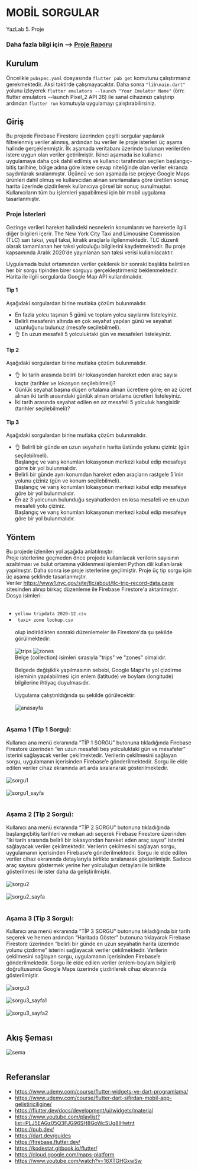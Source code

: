 # MOBİL SORGULAR
YazLab 5. Proje

### Daha fazla bilgi için --> [Proje Raporu](https://github.com/mustafayigit34/flutter-mobilSorgular-YazLab/files/6412286/Rapor.pdf)

## Kurulum
Öncelikle ```pubspec.yaml``` dosyasında ```flutter pub get``` komutunu çalıştırmanız gerekmektedir. Aksi taktirde çalışmayacaktır.
Daha sonra ```"lib\main.dart"``` yolunu izleyerek ```flutter emulators --launch "Your Emulator Name"``` (örn: flutter emulators --launch Pixel_2 API 26) ile sanal cihazınızı çalıştırıp ardından ```flutter run``` komutuyla uygulamayı çalıştırabilirsiniz.
## Giriş
Bu projede Firebase Firestore üzerinden 
çeşitli sorgular yapılarak filtrelenmiş veriler alınmış, ardından bu veriler ile proje isterleri üç aşama halinde gerçeklenmiştir.
İlk aşamada veritabanı üzerinde bulunan 
verilerden istere uygun olan veriler getirilmiştir. İkinci aşamada ise kullanıcı uygulamaya daha çok dahil edilmiş ve kullanıcı 
tarafından seçilen başlangıç-bitiş tarihine, 
bölge adına göre istere cevap niteliğinde 
olan veriler ekranda saydırılarak sıralanmıştır. Üçüncü ve son aşamada ise projeye 
Google Maps ürünleri dahil olmuş ve kullanıcıdan alınan sınırlamalara göre üretilen 
sonuç harita üzerinde çizdirilerek kullanıcıya görsel bir sonuç sunulmuştur. Kullanıcıların tüm bu işlemleri yapabilmesi için 
bir mobil uygulama tasarlanmıştır.
### Proje İsterleri
Gezinge verileri hareket halindeki nesnelerin konumlarını ve hareketle ilgili diğer bilgileri içerir.
The New York City Taxi and Limousine Commission (TLC) sarı taksi, yeşil taksi, kiralık
araçlarla ilgilenmektedir. TLC düzenli olarak tamamlanan her taksi yolculuğu bilgilerini
kaydetmektedir. Bu proje kapsamında Aralık 2020’de yayınlanan sarı taksi verisi kullanılacaktır. <br>

Uygulamada bulut ortamından veriler çekilerek bir sonraki başlıkta belirtilen her bir sorgu
tipinden birer sorguyu gerçekleştirmeniz beklenmektedir.
Harita ile ilgili sorgularda Google Map API kullanılmalıdır.
#### Tip 1
Aşağıdaki sorgulardan birine mutlaka çözüm bulunmalıdır.
- En fazla yolcu taşınan 5 günü ve toplam yolcu sayılarını listeleyiniz.
- Belirli mesafenin altında en çok seyahat yapılan günü ve seyahat uzunluğunu bulunuz (mesafe seçilebilmeli).
- :ok_hand: En uzun mesafeli 5 yolculuktaki gün ve mesafeleri listeleyiniz.
#### Tip 2
Aşağıdaki sorgulardan birine mutlaka çözüm bulunmalıdır.
- :ok_hand: İki tarih arasında belirli bir lokasyondan hareket eden araç sayısı kaçtır (tarihler ve lokasyon seçilebilmeli)?
- Günlük seyahat başına düşen ortalama alınan ücretlere göre; en az ücret alınan iki tarih arasındaki günlük alınan ortalama ücretleri listeleyiniz.
- İki tarih arasında seyahat edilen en az mesafeli 5 yolculuk hangisidir (tarihler seçilebilmeli)?
#### Tip 3
Aşağıdaki sorgulardan birine mutlaka çözüm bulunmalıdır.
- :ok_hand: Belirli bir günde en uzun seyahatin harita üstünde yolunu çiziniz (gün seçilebilmeli). <br>
Başlangıç ve varış konumları lokasyonun merkezi kabul edip mesafeye görre bir yol bulunmalıdır.
- Belirli bir günde aynı konumdan hareket eden araçların rastgele 5’inin yolunu çiziniz (gün ve konum seçilebilmeli). <br>
Başlangıç ve varış konumları lokasyonun merkezi kabul edip mesafeye göre bir yol bulunmalıdır.
- En az 3 yolcunun bulunduğu seyahatlerden en kısa mesafeli ve en uzun mesafeli yolu çiziniz. <br>
Başlangıç ve varış konumları lokasyonun merkezi kabul edip mesafeye göre bir yol bulunmalıdır.


## Yöntem
Bu projede izlenilen yol aşağıda anlatılmıştır: <br>
Proje isterlerine geçmeden önce projede 
kullanılacak verilerin sayısının azaltılması 
ve bulut ortamına yüklenmesi işlemleri 
Python dili kullanılarak yapılmıştır. Daha 
sonra ise proje isterlerine geçilmiştir. Proje 
üç tip sorgu için üç aşama şeklinde 
tasarlanmıştır. <br>
Veriler https://www1.nyc.gov/site/tlc/about/tlc-trip-record-data.page sitesinden alınıp birkaç düzenleme ile Firebase Firestore'a aktarılmıştır.
Dosya isimleri: <br><br>
- ```yellow tripdata 2020-12.csv``` <br>
- ``` taxi+ zone lookup.csv``` <br><br>
olup indirildikten sonraki düzenlemeler ile Firestore'da şu şekilde görülmektedir: <br><br>
![trips](https://user-images.githubusercontent.com/65903573/117537692-57da8680-b00b-11eb-9005-bd2d86916325.png)
![zones](https://user-images.githubusercontent.com/65903573/117537654-1944cc00-b00b-11eb-8704-9213d2e70b1c.png) <br>
Belge (collection) isimleri sırasıyla "trips" ve "zones" olmalıdır. <br> <br>
Belgede değişiklik yapılmasının sebebi, Google Maps'te yol çizdirme işleminin yapılabilmesi için enlem (latitude) ve boylam (longitude) bilgilerine ihtiyaç duyulmasıdır. <br><br>
Uygulama çalıştırıldığında şu şekilde görülecektir: <br><br>
![anasayfa](https://user-images.githubusercontent.com/65903573/117537902-6d03e500-b00c-11eb-91f0-80252be08b8c.png) <br><br>
### Aşama 1 (Tip 1 Sorgu):
Kullanıcı ana menü ekranında “TİP 1 SORGU” butonuna tıkladığında Firebase Firestore üzerinden “en uzun mesafeli beş yolculuktaki gün ve mesafeler” isterini sağlayacak veriler çekilmektedir. Verilerin çekilmesini sağlayan sorgu, uygulamanın içerisinden Firebase’e gönderilmektedir. Sorgu ile elde edilen veriler cihaz ekranında art arda sıralanarak gösterilmektedir. <br><br> 
![sorgu1](https://user-images.githubusercontent.com/65903573/117537968-ba805200-b00c-11eb-9f69-9a6bd31fb923.png) <br><br>
![sorgu1_sayfa](https://user-images.githubusercontent.com/65903573/117538004-d5eb5d00-b00c-11eb-98d8-898f9c2ffc4d.png) <br><br>
### Aşama 2 (Tip 2 Sorgu):
Kullanıcı ana menü ekranında “TİP 2 
SORGU” butonuna tıkladığında başlangıçbitiş tarihleri ve mekan adı seçerek Firebase Firestore üzerinden “iki tarih arasında 
belirli bir lokasyondan hareket eden araç 
sayısı” isterini sağlayacak veriler çekilmektedir. Verilerin çekilmesini sağlayan 
sorgu, uygulamanın içerisinden Firebase’e 
gönderilmektedir. Sorgu ile elde edilen veriler cihaz ekranında detaylarıyla birlikte 
sıralanarak gösterilmiştir. Sadece araç sayısını göstermek yerine her yolculuğun detayları ile birlikte gösterilmesi ile ister daha da geliştirilmiştir. <br><br>
![sorgu2](https://user-images.githubusercontent.com/65903573/117538061-177c0800-b00d-11eb-8754-2172128ea4f0.png) <br><br>
![sorgu2_sayfa](https://user-images.githubusercontent.com/65903573/117538078-26fb5100-b00d-11eb-9740-d87e325749d5.png) <br><br>
### Aşama 3 (Tip 3 Sorgu):
Kullanıcı ana menü ekranında “TİP 3 
SORGU” butonuna tıkladığında bir tarih
seçerek ve hemen ardından “Haritada Göster” butonuna tıklayarak Firebase Firestore 
üzerinden “belirli bir günde en uzun seyahatin harita üzerinde yolunu çizdirme” isterini sağlayacak veriler çekilmektedir. Verilerin çekilmesini sağlayan sorgu, uygulamanın içerisinden Firebase’e gönderilmektedir. Sorgu ile elde edilen veriler (enlem-boylam bilgileri) doğrultusunda Google 
Maps üzerinde çizdirilerek cihaz ekranında 
gösterilmiştir. <br><br>
![sorgu3](https://user-images.githubusercontent.com/65903573/117538124-5b6f0d00-b00d-11eb-87f6-a0ba644f6f7a.png) <br><br>
![sorgu3_sayfa1](https://user-images.githubusercontent.com/65903573/117538133-6aee5600-b00d-11eb-8412-26a070ba1233.png) <br><br>
![sorgu3_sayfa2](https://user-images.githubusercontent.com/65903573/117538143-7b063580-b00d-11eb-9829-8a52ca30bf9d.png) <br><br>
## Akış Şeması
![sema](https://user-images.githubusercontent.com/65903573/117538164-96714080-b00d-11eb-947f-8f9f98fa37cf.png) <br><br>
## Referanslar
- https://www.udemy.com/course/flutter-widgets-ve-dart-programlama/
- https://www.udemy.com/course/flutter-dart-sifirdan-mobil-app-gelistiriciligine/
- https://flutter.dev/docs/development/ui/widgets/material
- https://www.youtube.com/playlist?list=PLJ5EAGz05Q3FJG96SH8GoWcSUg8IHwtnt
- https://pub.dev/
- https://dart.dev/guides
- https://firebase.flutter.dev/
- https://kodestat.gitbook.io/flutter/
- https://cloud.google.com/maps-platform
- https://www.youtube.com/watch?v=16XTGHGxwSw
